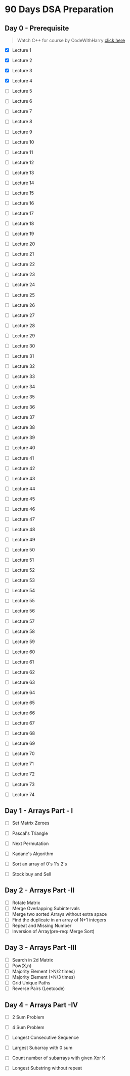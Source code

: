 # 90 Days DSA Preparation

## Day 0 - Prerequisite

> Watch C++ for course by CodeWithHarry [click here](https://www.youtube.com/playlist?list=PLu0W_9lII9agpFUAlPFe_VNSlXW5uE0YL)
- [x] Lecture 1
- [x] Lecture 2
- [x] Lecture 3
- [x] Lecture 4
- [ ] Lecture 5
- [ ] Lecture 6
- [ ] Lecture 7
- [ ] Lecture 8
- [ ] Lecture 9
- [ ] Lecture 10
- [ ] Lecture 11
- [ ] Lecture 12
- [ ] Lecture 13
- [ ] Lecture 14
- [ ] Lecture 15
- [ ] Lecture 16
- [ ] Lecture 17
- [ ] Lecture 18
- [ ] Lecture 19
- [ ] Lecture 20
- [ ] Lecture 21
- [ ] Lecture 22
- [ ] Lecture 23
- [ ] Lecture 24
- [ ] Lecture 25
- [ ] Lecture 26
- [ ] Lecture 27
- [ ] Lecture 28
- [ ] Lecture 29
- [ ] Lecture 30
- [ ] Lecture 31
- [ ] Lecture 32
- [ ] Lecture 33
- [ ] Lecture 34
- [ ] Lecture 35
- [ ] Lecture 36
- [ ] Lecture 37
- [ ] Lecture 38
- [ ] Lecture 39
- [ ] Lecture 40
- [ ] Lecture 41
- [ ] Lecture 42
- [ ] Lecture 43
- [ ] Lecture 44
- [ ] Lecture 45
- [ ] Lecture 46
- [ ] Lecture 47
- [ ] Lecture 48
- [ ] Lecture 49
- [ ] Lecture 50
- [ ] Lecture 51
- [ ] Lecture 52
- [ ] Lecture 53
- [ ] Lecture 54
- [ ] Lecture 55
- [ ] Lecture 56
- [ ] Lecture 57
- [ ] Lecture 58
- [ ] Lecture 59
- [ ] Lecture 60
- [ ] Lecture 61
- [ ] Lecture 62
- [ ] Lecture 63
- [ ] Lecture 64
- [ ] Lecture 65
- [ ] Lecture 66
- [ ] Lecture 67
- [ ] Lecture 68
- [ ] Lecture 69
- [ ] Lecture 70
- [ ] Lecture 71
- [ ] Lecture 72
- [ ] Lecture 73
- [ ] Lecture 74


## Day 1 - Arrays Part - I

- [ ] Set Matrix Zeroes
- [ ] Pascal's Triangle
- [ ] Next Permutation
- [ ] Kadane's Algorithm
- [ ] Sort an array of 0's 1's 2's
- [ ] Stock buy and Sell


## Day 2 - Arrays Part -II

- [ ] Rotate Matrix
- [ ] Merge Overlapping Subintervals
- [ ] Merge two sorted Arrays without extra space
- [ ] Find the duplicate in an array of N+1 integers
- [ ] Repeat and Missing Number
- [ ] Inversion of Array(pre-req: Merge Sort)

## Day 3 - Arrays Part -III

- [ ] Search in 2d Matrix
- [ ] Pow(X,n)
- [ ] Majority Element (>N/2 times)
- [ ] Majority Element (>N/3 times)
- [ ] Grid Unique Paths
- [ ] Reverse Pairs (Leetcode)

## Day 4 - Arrays Part -IV

- [ ] 2 Sum Problem
- [ ] 4 Sum Problem
- [ ] Longest Consecutive Sequence
- [ ] Largest Subarray with 0 sum
- [ ] Count number of subarrays with given Xor K
- [ ] Longest Substring without repeat


